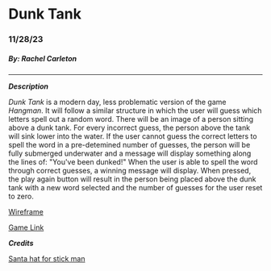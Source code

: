 # Dunk Tank
### 11/28/23
##### By: Rachel Carleton
***
**_Description_**

_Dunk Tank_ is a modern day, less problematic version of the game _Hangman_. It will follow a similar structure in which the user will guess which letters spell out a random word. There will be an image of a person sitting above a dunk tank. For every incorrect guess, the person above the tank will sink lower into the water. If the user cannot guess the correct letters to spell the word in a pre-detemined number of guesses, the person will be fully submerged underwater and a message will display something along the lines of: "You've been dunked!" When the user is able to spell the word through correct guesses, a winning message will display. When pressed, the play again button will result in the person being placed above the dunk tank with a new word selected and the number of guesses for the user reset to zero. 

[Wireframe](https://excalidraw.com/#json=v-putSqZjLLT712ZDmg4u,D1fQuMwv4aof-ZvN2l8oxQ)


[Game Link](holiday-dunk-tank.surge.sh)

**_Credits_**

[Santa hat for stick man](https://museprintables.com/download/how-to-draw/how-to-draw-a-santa-hat/)



